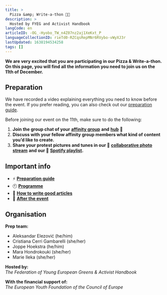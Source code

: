 ```yaml
---
title: >
  Pizza &amp; Write-a-thon 🍕📝
description: >
  Hosted by FYEG and Activist Handbook
langCode: en
articleID: -OG_-Hyobo_TW_n4Z07nz2aj1XeKxt_P
languageCollectionID: rieTd0-RZCqsRepMNr6RVybo-vWyXJ3r
lastUpdated: 1638194534258
tags: []
---
```


**We are very excited that you are participating in our Pizza & Write-a-thon. On this page, you will find all the information you need to join us on the 11th of December.**

## Preparation

We have recorded a video explaining everything you need to know before the event. If you prefer reading, you can also check out our [preparation guide](/writeathon/prepare).

Before joining our event on the 11th, make sure to do the following:

1.  **Join the group chat of your** [**affinity group**](https://airtable.com/shrPHezQS6JlycfTv) **and** [**hub**](https://airtable.com/shrJ7V8X1KO7mXtuI) **💬**
2.  **Discuss with your fellow affinity group members what kind of content you’d like to create.**
3.  **Share your protest pictures and tunes in our 📸** [**collaborative photo stream**](https://photos.app.goo.gl/zW48b3PWvu6kkEu6A) **and our 🎵** [**Spotify playlist**](https://open.spotify.com/playlist/1fu9RSZMrw8tHjxeQxCE7Q?si=caccd3dd8ff54a02)**.**

<div></div>

## Important info

-   ⚡️ [**Preparation guide**](/writeathon/prepare)
-   🕙 [**Programme**](/writeathon/programme)
-   **📝** [**How to write good articles**](/writeathon/writing-guide)
-   **🙌** [**After the event**](/writeathon/next-steps)

## Organisation

**Prep team:**

-   Aleksandar Elezović (he/him)
-   Cristiana Cerri Gambarelli (she/her)
-   Joppe Hoekstra (he/him)
-   Mara Hondrokouki (she/her)
-   Marie Ileka (she/her)

**Hosted by:**  
_The Federation of Young European Greens & Activist Handbook_

**With the financial support of:**  
_The European Youth Foundation of the Council of Europe_